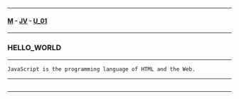 
---

#### [M](https://github.com/ttltrk/TTT/blob/master/menu.md) - [JV](https://github.com/ttltrk/TTT/tree/master/JV/JV.md) - [U_01](https://github.com/ttltrk/TTT/tree/master/JS/U_01/INTRO.md)

---

### HELLO_WORLD

---

```
JavaScript is the programming language of HTML and the Web.
```

---

```

```

---
